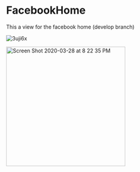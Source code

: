 # FacebookHome


This a view for the facebook home (develop branch)

![3uji6x](https://user-images.githubusercontent.com/10080531/77856896-54e65300-71c8-11ea-90b9-c3a313417e39.gif)



<img width="321" alt="Screen Shot 2020-03-28 at 8 22 35 PM" src="https://user-images.githubusercontent.com/10080531/77837057-86144400-7132-11ea-8c2a-862998172ce2.png">

